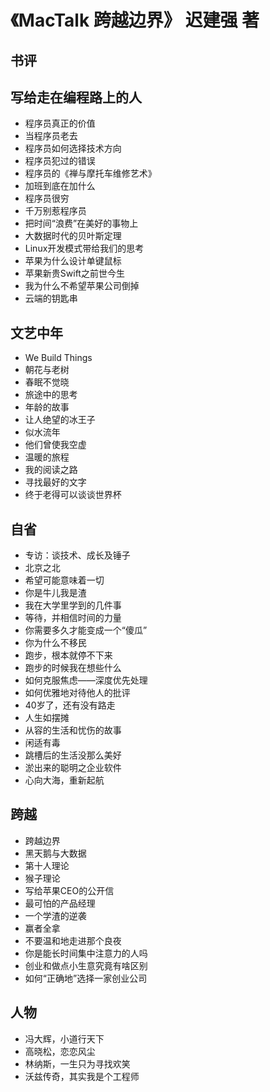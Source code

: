# 《MacTalk 跨越边界》 迟建强 著
## 书评
## 写给走在编程路上的人
- 程序员真正的价值
- 当程序员老去
- 程序员如何选择技术方向
- 程序员犯过的错误
- 程序员的《禅与摩托车维修艺术》
- 加班到底在加什么
- 程序员很穷
- 千万别惹程序员
- 把时间“浪费”在美好的事物上
- 大数据时代的贝叶斯定理
- Linux开发模式带给我们的思考
- 苹果为什么设计单键鼠标
- 苹果新贵Swift之前世今生
- 我为什么不希望苹果公司倒掉
- 云端的钥匙串
## 文艺中年
- We Build Things
- 朝花与老树
- 春眠不觉晓
- 旅途中的思考
- 年龄的故事
- 让人绝望的冰王子
- 似水流年
- 他们曾使我空虚
- 温暖的旅程
- 我的阅读之路
- 寻找最好的文字
- 终于老得可以谈谈世界杯
## 自省
- 专访：谈技术、成长及锤子
- 北京之北
- 希望可能意味着一切
- 你是牛儿我是渣
- 我在大学里学到的几件事
- 等待，并相信时间的力量
- 你需要多久才能变成一个“傻瓜”
- 你为什么不移民
- 跑步，根本就停不下来
- 跑步的时候我在想些什么
- 如何克服焦虑——深度优先处理
- 如何优雅地对待他人的批评
- 40岁了，还有没有路走
- 人生如摆摊
- 从容的生活和忧伤的故事
- 闲适有毒
- 跳槽后的生活没那么美好
- 淤出来的聪明之企业软件
- 心向大海，重新起航
## 跨越
- 跨越边界
- 黑天鹅与大数据
- 第十人理论
- 猴子理论
- 写给苹果CEO的公开信
- 最可怕的产品经理
- 一个学渣的逆袭
- 赢者全拿
- 不要温和地走进那个良夜
- 你是能长时间集中注意力的人吗
- 创业和做点小生意究竟有啥区别
- 如何“正确地”选择一家创业公司
## 人物
- 冯大辉，小道行天下
- 高晓松，恋恋风尘
- 林纳斯，一生只为寻找欢笑
- 沃兹传奇，其实我是个工程师
